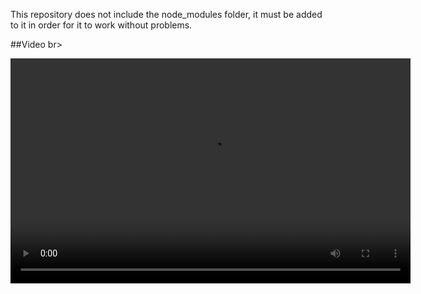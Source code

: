 This repository does not include the node_modules folder, it must be added to it in order for it to work without problems.
 
##Video br>

<video width="640" height="360" controls>
  <source src="https://github-production-user-asset-6210df.s3.amazonaws.com/62429948/264498520-c86be695-2f8d-4a48-bb3d-8c6611bbe14c.mp4" type="video/mp4">
</video>

 
